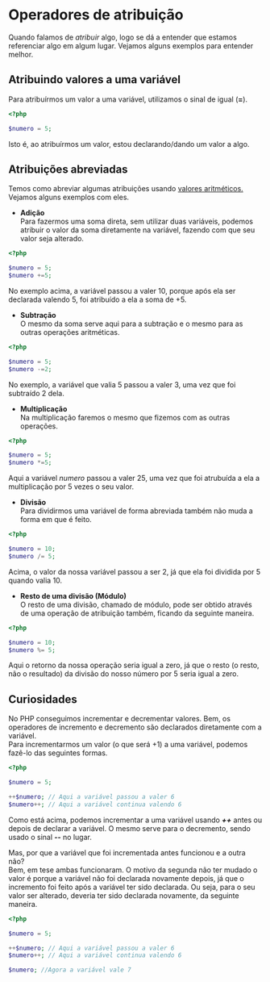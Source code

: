 # Operadores de atribuição
Quando falamos de *atribuir* algo, logo se dá a entender que estamos referenciar algo em algum lugar.
Vejamos alguns exemplos para entender melhor.  

## **Atribuindo valores a uma variável**  
Para atribuírmos um valor a uma variável, utilizamos o sinal de igual (**=**).

```php
<?php

$numero = 5;
```

Isto é, ao atribuírmos um valor, estou declarando/dando um valor a algo.

## **Atribuições abreviadas**
Temos como abreviar algumas atribuições usando <a href="/docs/012-operadores-aritmeticos.md">valores aritméticos.</a> Vejamos alguns exemplos com eles.  

* **Adição**  
Para fazermos uma soma direta, sem utilizar duas variáveis, podemos atribuir o valor da soma diretamente na variável, fazendo com que seu valor seja alterado.

```php
<?php

$numero = 5;
$numero +=5;
```

No exemplo acima, a variável passou a valer 10, porque após ela ser declarada valendo 5, foi atribuído a ela a soma de +5.

* **Subtração**  
O mesmo da soma serve aqui para a subtração e o mesmo para as outras operações aritméticas.  

```php
<?php

$numero = 5;
$numero -=2;
```

No exemplo, a variável que valia 5 passou a valer 3, uma vez que foi subtraído 2 dela.  

* **Multiplicação**  
Na multiplicação faremos o mesmo que fizemos com as outras operações.  

```php
<?php

$numero = 5;
$numero *=5;
```

Aqui a variável *numero* passou a valer 25, uma vez que foi atrubuída a ela a multiplicação por 5 vezes o seu valor.  

* **Divisão**  
Para dividirmos uma variável de forma abreviada também não muda a forma em que é feito.

```php
<?php

$numero = 10;
$numero /= 5;
```

Acima, o valor da nossa variável passou a ser 2, já que ela foi dividida por 5 quando valia 10.

* **Resto de uma divisão (Módulo)**  
O resto de uma divisão, chamado de módulo, pode ser obtido através de uma operação de atribuição também, ficando da seguinte maneira.

```php
<?php

$numero = 10;
$numero %= 5;
``` 

Aqui o retorno da nossa operação seria igual a zero, já que o resto (o resto, não o resultado) da divisão do nosso número por 5 seria igual a zero.

## **Curiosidades**
No PHP conseguimos incrementar e decrementar valores. Bem, os operadores de incremento e decremento são declarados diretamente com a variável.  
Para incrementarmos um valor (o que será +1) a uma variável, podemos fazê-lo das seguintes formas.

```php
<?php

$numero = 5;

++$numero; // Aqui a variável passou a valer 6
$numero++; // Aqui a variável continua valendo 6
```

Como está acima, podemos incrementar a uma variável usando ***++*** antes ou depois de declarar a variável. O mesmo serve para o decremento, sendo usado o sinal ***--*** no lugar.  

Mas, por que a variável que foi incrementada antes funcionou e a outra não?  
Bem, em tese ambas funcionaram. O motivo da segunda não ter mudado o valor é porque a variável não foi declarada novamente depois, já que o incremento foi feito após a variável ter sido declarada. Ou seja, para o seu valor ser alterado, deveria ter sido declarada novamente, da seguinte maneira.

```php
<?php

$numero = 5;

++$numero; // Aqui a variável passou a valer 6
$numero++; // Aqui a variável continua valendo 6

$numero; //Agora a variável vale 7
```
